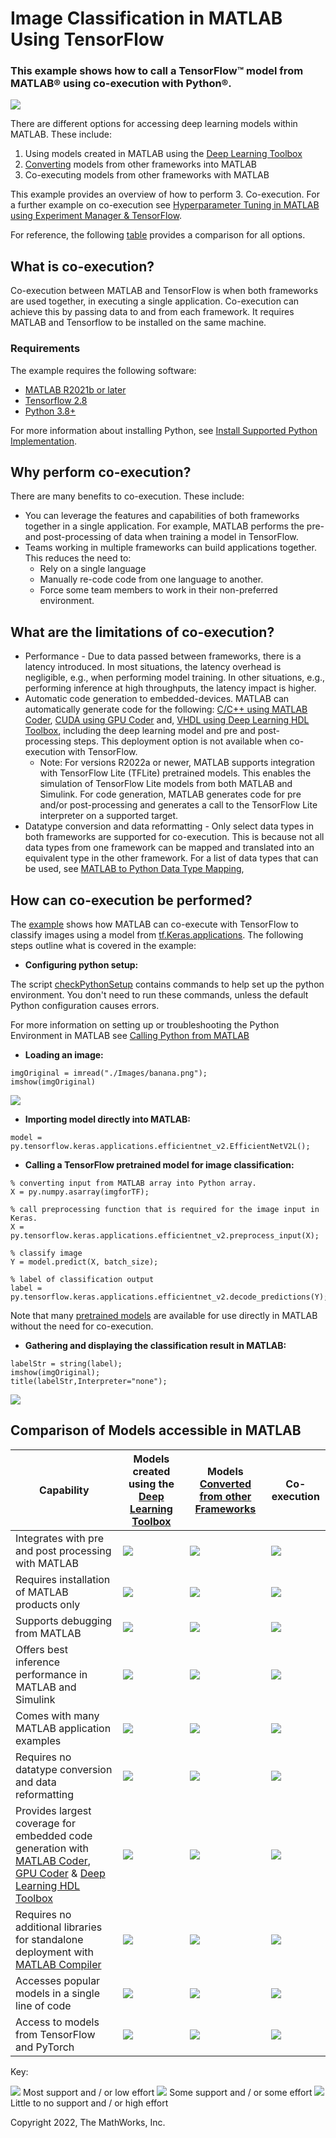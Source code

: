 # Image Classification in MATLAB Using TensorFlow

### This example shows how to call a TensorFlow&trade; model from MATLAB&reg; using co-execution with Python&reg;.

![](Images/mainImage.png)

There are different options for accessing deep learning models within MATLAB.  These include:

1. Using models created in MATLAB using the [Deep Learning Toolbox](https://www.mathworks.com/products/deep-learning.html)
2. [Converting](https://www.mathworks.com/help/deeplearning/deep-learning-import-and-export.html) models from other frameworks into MATLAB
3. Co-executing models from other frameworks with MATLAB

This example provides an overview of how to perform 3. Co-execution. For a further example on co-execution see [Hyperparameter Tuning in MATLAB using Experiment Manager & TensorFlow](https://github.com/matlab-deep-learning/Hyperparameter-Tuning-in-MATLAB-using-Experiment-Manager-and-TensorFlow).

For reference, the following [table](#comparison-table) provides a comparison for all options.

## What is co-execution?

Co-execution between MATLAB and TensorFlow is when both frameworks are used together, in executing a single application.  Co-execution can achieve this by passing data to and from each framework. It requires MATLAB and Tensorflow to be installed on the same machine.

### Requirements

The example requires the following software:

* [MATLAB R2021b or later](https://www.mathworks.com/products/matlab.html)
* [Tensorflow 2.8](https://www.tensorflow.org/install)
* [Python 3.8+](https://www.python.org/downloads/)

For more information about installing Python, see [Install Supported Python Implementation](https://www.mathworks.com/help/matlab/matlab_external/install-supported-python-implementation.html). 

## Why perform co-execution?

There are many benefits to co-execution. These include:

* You can leverage the features and capabilities of both frameworks together in a single application.  For example, MATLAB performs the pre-and post-processing of data when training a model in TensorFlow.
* Teams working in multiple frameworks can build applications together.  This reduces the need to:
	* Rely on a single language
	* Manually re-code code from one language to another.
	* Force some team members to work in their non-preferred environment.

## What are the limitations of co-execution?

* Performance - Due to data passed between frameworks, there is a latency introduced. In most situations, the latency overhead is negligible, e.g., when performing model training. In other situations, e.g., performing inference at high throughputs, the latency impact is higher.
* Automatic code generation to embedded-devices. MATLAB can automatically generate code for the following: [C/C++ using MATLAB Coder](https://www.mathworks.com/products/matlab-coder.html), [CUDA using GPU Coder](https://www.mathworks.com/products/gpu-coder.html) and, [VHDL using Deep Learning HDL Toolbox](https://www.mathworks.com/products/deep-learning-hdl.html), including the deep learning model and pre and post-processing steps.  This deployment option is not available when co-execution with TensorFlow.  
	* Note: For versions R2022a or newer, MATLAB supports integration with TensorFlow Lite (TFLite) pretrained models. This enables the simulation of TensorFlow Lite models from both MATLAB and Simulink.  For code generation, MATLAB generates code for pre and/or post-processing and generates a call to the TensorFlow Lite interpreter on a supported target.
* Datatype conversion and data reformatting - Only select data types in both frameworks are supported for co-execution. This is because not all data types from one framework can be mapped and translated into an equivalent type in the other framework. For a list of data types that can be used, see [MATLAB to Python Data Type Mapping](https://www.mathworks.com/help/matlab/matlab_external/passing-data-to-python.html),

## How can co-execution be performed?

The [example](https://github.com/matlab-deep-learning/Image-Classification-in-MATLAB-Using-TensorFlow/blob/main/ImageClassificationinMATLABusingTensorFlow.m) shows how MATLAB can co-execute with TensorFlow to classify images using a model from [tf.Keras.applications](https://www.tensorflow.org/api_docs/python/tf/keras/applications).  The following steps outline what is covered in the example:

* **Configuring python setup:**

The script [checkPythonSetup](https://github.com/matlab-deep-learning/Image-Classification-in-MATLAB-Using-TensorFlow/blob/main/checkPythonSetup.m) contains commands to help set up the python environment. You don't need to run these commands, unless the default Python configuration causes errors.

For more information on setting up or troubleshooting the Python Environment in MATLAB see [Calling Python from MATLAB](https://www.mathworks.com/help/matlab/call-python-libraries.html)

* **Loading an image:**
```matlab:Code(Display)
imgOriginal = imread("./Images/banana.png");
imshow(imgOriginal)
```
![](Images/banana.png)
* **Importing model directly into MATLAB:**
```matlab:Code(Display)
model = py.tensorflow.keras.applications.efficientnet_v2.EfficientNetV2L();  
```
* **Calling a TensorFlow pretrained model for image classification:**

```matlab:Code(Display)
% converting input from MATLAB array into Python array.
X = py.numpy.asarray(imgforTF);

% call preprocessing function that is required for the image input in Keras.
X = py.tensorflow.keras.applications.efficientnet_v2.preprocess_input(X); 

% classify image 
Y = model.predict(X, batch_size); 

% label of classification output
label = py.tensorflow.keras.applications.efficientnet_v2.decode_predictions(Y); 
```
Note that many [pretrained models](https://www.mathworks.com/help/deeplearning/ug/pretrained-convolutional-neural-networks.html) are available for use directly in MATLAB without the need for co-execution. 

* **Gathering and displaying the classification result in MATLAB:**
```matlab:Code(Display)
labelStr = string(label); 
imshow(imgOriginal);
title(labelStr,Interpreter="none");
```
![](Images/bananaClassified.png)


## Comparison of Models accessible in MATLAB <a name="comparison-table"/>
| Capability  | Models created using the [Deep Learning Toolbox](https://www.mathworks.com/products/deep-learning.html) | Models [Converted from other Frameworks](https://www.mathworks.com/help/deeplearning/deep-learning-import-and-export.html)| Co-execution |
| ------------- | ------------- | ------------- | ------------- |
| Integrates with pre and post processing with MATLAB | ![](Images/000000.png) | ![](Images/000000.png)  | ![](Images/000000.png)    |
| Requires installation of MATLAB products only | ![](Images/000000.png)  | ![](Images/000000.png) | ![](Images/000003.png)  |
| Supports debugging from MATLAB| ![](Images/000000.png)   | ![](Images/000000.png)  | ![](Images/000003.png)  |
| Offers best inference performance in MATLAB and Simulink| ![](Images/000000.png)   | ![](Images/000000.png)  | ![](Images/000003.png)  |
| Comes with many MATLAB application examples  | ![](Images/000000.png)  | ![](Images/000000.png) | ![](Images/000003.png)  |
| Requires no datatype conversion and data reformatting | ![](Images/000000.png)   | ![](Images/000001.png) | ![](Images/000003.png)  |
| Provides largest coverage for embedded code generation with [MATLAB Coder](https://www.mathworks.com/products/matlab-coder.html), [GPU Coder](https://www.mathworks.com/products/gpu-coder.html) & [Deep Learning HDL Toolbox](https://www.mathworks.com/products/deep-learning-hdl.html) | ![](Images/000000.png)   | ![](Images/000001.png) | ![](Images/000003.png)  |
| Requires no additional libraries for standalone deployment with [MATLAB Compiler](https://www.mathworks.com/products/compiler.html)  | ![](Images/000000.png)   | ![](Images/000001.png) | ![](Images/000003.png)  |
| Accesses popular models in a single line of code  | ![](Images/000000.png)   | ![](Images/000003.png)  | ![](Images/000003.png)  |
| Access to models from TensorFlow and PyTorch | ![](Images/000003.png) | ![](Images/000001.png) | ![](Images/000000.png)    |


Key:

![](Images/000000.png) Most support and / or low effort
![](Images/000001.png) Some support and / or some effort
![](Images/000002.png) Little to no support  and / or high effort

Copyright 2022, The MathWorks, Inc.

